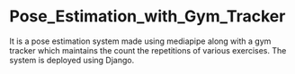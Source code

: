 # Pose_Estimation_with_Gym_Tracker
It is a pose estimation system made using mediapipe along with a gym tracker which maintains the count the repetitions of various exercises. The system is deployed using Django.
